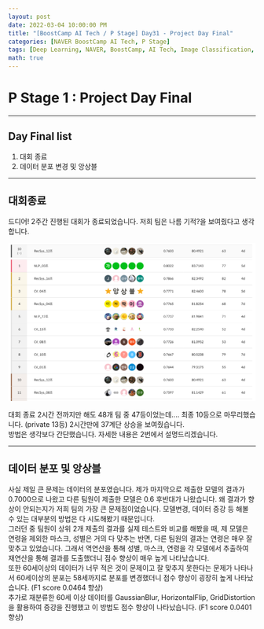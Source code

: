 ```yaml
---
layout: post
date: 2022-03-04 10:00:00 PM
title: "[BoostCamp AI Tech / P Stage] Day31 - Project Day Final"
categories: [NAVER BoostCamp AI Tech, P Stage]
tags: [Deep Learning, NAVER, BoostCamp, AI Tech, Image Classification, Project]
math: true
---
```


# P Stage 1 : Project Day Final

---

## Day Final list

1. 대회 종료
2. 데이터 분포 변경 및 앙상블

---

## 대회종료

드디어! 2주간 진행된 대회가 종료되었습니다. 저희 팀은 나름 기적?을 보여줬다고 생각합니다.

![](/image/boostcamp/pstage/img_classify/public.png)

대회 종료 2시간 전까지만 해도 48개 팀 중 47등이었는데.... 최종 10등으로 마무리했습니다. (private 13등) 2시간만에 37계단 상승을 보여줬습니다.  
방법은 생각보다 간단했습니다. 자세한 내용은 2번에서 설명드리겠습니다.

---

## 데이터 분포 및 앙상블

사실 제일 큰 문제는 데이터의 분포였습니다. 제가 마지막으로 제출한 모델의 결과가 0.7000으로 나왔고 다른 팀원이 제출한 모델은 0.6 후반대가 나왔습니다. 왜 결과가 향상이 안되는지가 저희 팀의 가장 큰 문제점이었습니다. 모델변경, 데이터 증강 등 해볼 수 있는 대부분의 방법은 다 시도해봤기 때문입니다.  
그러던 중 팀원이 상위 2개 제출의 결과를 실제 테스트와 비교를 해봤을 때, 제 모델은 연령을 제외한 마스크, 성별은 거의 다 맞추는 반면, 다른 팀원의 결과는 연령은 매우 잘 맞추고 있었습니다. 그래서 역연산을 통해 성별, 마스크, 연령을 각 모델에서 추출하여 재연산을 통해 결과를 도출했더니 점수 향상이 매우 높게 나타났습니다.  
또한 60세이상의 데이터가 너무 적은 것이 문제이고 잘 맞추지 못한다는 문제가 나타나서 60세이상의 분포는 58세까지로 분포를 변경했더니 점수 향상이 굉장히 높게 나타났습니다. (F1 score 0.0464 향상)  
추가로 재분류한 60세 이상 데이터를 GaussianBlur, HorizontalFlip, GridDistortion을 활용하여 증강을 진행했고 이 방법도 점수 향상이 나타났습니다. (F1 score 0.0401 향상)